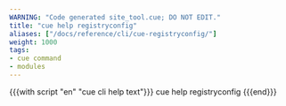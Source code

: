```yaml
---
WARNING: "Code generated site_tool.cue; DO NOT EDIT."
title: "cue help registryconfig"
aliases: ["/docs/reference/cli/cue-registryconfig/"]
weight: 1000
tags:
- cue command
- modules
---
```


{{{with script "en" "cue cli help text"}}}
cue help registryconfig
{{{end}}}

